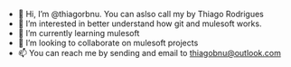 - 👋 Hi, I’m @thiagorbnu. You can aslso call my by Thiago Rodrigues 
- 👀 I’m interested in better understand how git and mulesoft works.
- 🌱 I’m currently learning mulesoft
- 💞️ I’m looking to collaborate on mulesoft projects
- 📫 You can reach me by sending and email to thiagobnu@outlook.com

<!---
thiagorbnu/thiagorbnu is a ✨ special ✨ repository because its `README.md` (this file) appears on your GitHub profile.
You can click the Preview link to take a look at your changes.
--->
